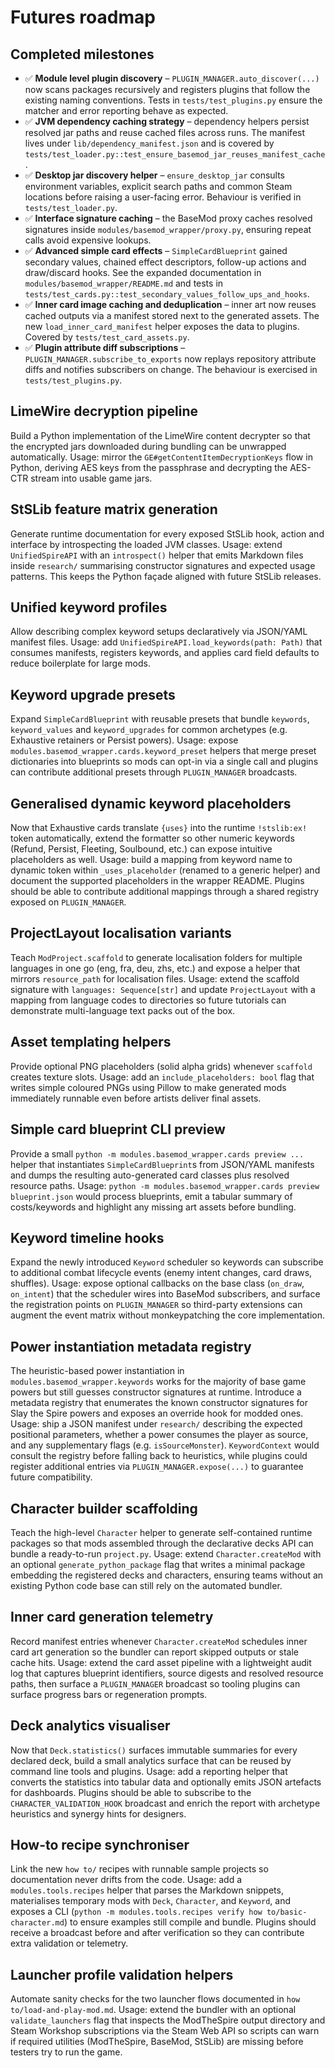 # Futures roadmap

## Completed milestones

- ✅ **Module level plugin discovery** – `PLUGIN_MANAGER.auto_discover(...)` now
  scans packages recursively and registers plugins that follow the existing
  naming conventions. Tests in `tests/test_plugins.py` ensure the matcher and
  error reporting behave as expected.
- ✅ **JVM dependency caching strategy** – dependency helpers persist resolved
  jar paths and reuse cached files across runs. The manifest lives under
  ``lib/dependency_manifest.json`` and is covered by
  `tests/test_loader.py::test_ensure_basemod_jar_reuses_manifest_cache`.
- ✅ **Desktop jar discovery helper** – `ensure_desktop_jar` consults
  environment variables, explicit search paths and common Steam locations before
  raising a user-facing error. Behaviour is verified in `tests/test_loader.py`.
- ✅ **Interface signature caching** – the BaseMod proxy caches resolved
  signatures inside `modules/basemod_wrapper/proxy.py`, ensuring repeat calls
  avoid expensive lookups.
- ✅ **Advanced simple card effects** – `SimpleCardBlueprint` gained secondary
  values, chained effect descriptors, follow-up actions and draw/discard hooks.
  See the expanded documentation in `modules/basemod_wrapper/README.md` and
  tests in `tests/test_cards.py::test_secondary_values_follow_ups_and_hooks`.
- ✅ **Inner card image caching and deduplication** – inner art now reuses cached
  outputs via a manifest stored next to the generated assets. The new
  `load_inner_card_manifest` helper exposes the data to plugins. Covered by
  `tests/test_card_assets.py`.
- ✅ **Plugin attribute diff subscriptions** – `PLUGIN_MANAGER.subscribe_to_exports`
  now replays repository attribute diffs and notifies subscribers on change.
  The behaviour is exercised in `tests/test_plugins.py`.

## LimeWire decryption pipeline

Build a Python implementation of the LimeWire content decrypter so that the encrypted jars downloaded during bundling can be unwrapped automatically. Usage: mirror the `GE#getContentItemDecryptionKeys` flow in Python, deriving AES keys from the passphrase and decrypting the AES-CTR stream into usable game jars.

## StSLib feature matrix generation

Generate runtime documentation for every exposed StSLib hook, action and interface by introspecting the loaded JVM classes. Usage: extend ``UnifiedSpireAPI`` with an ``introspect()`` helper that emits Markdown files inside ``research/`` summarising constructor signatures and expected usage patterns. This keeps the Python façade aligned with future StSLib releases.

## Unified keyword profiles

Allow describing complex keyword setups declaratively via JSON/YAML manifest files. Usage: add ``UnifiedSpireAPI.load_keywords(path: Path)`` that consumes manifests, registers keywords, and applies card field defaults to reduce boilerplate for large mods.

## Keyword upgrade presets

Expand ``SimpleCardBlueprint`` with reusable presets that bundle ``keywords``, ``keyword_values`` and ``keyword_upgrades`` for
common archetypes (e.g. Exhaustive retainers or Persist powers). Usage: expose ``modules.basemod_wrapper.cards.keyword_preset``
helpers that merge preset dictionaries into blueprints so mods can opt-in via a single call and plugins can contribute
additional presets through ``PLUGIN_MANAGER`` broadcasts.

## Generalised dynamic keyword placeholders

Now that Exhaustive cards translate ``{uses}`` into the runtime ``!stslib:ex!`` token automatically, extend the formatter so
other numeric keywords (Refund, Persist, Fleeting, Soulbound, etc.) can expose intuitive placeholders as well. Usage: build a
mapping from keyword name to dynamic token within ``_uses_placeholder`` (renamed to a generic helper) and document the supported
placeholders in the wrapper README. Plugins should be able to contribute additional mappings through a shared registry exposed
on ``PLUGIN_MANAGER``.

## ProjectLayout localisation variants

Teach ``ModProject.scaffold`` to generate localisation folders for multiple languages in one go (eng, fra, deu, zhs, etc.) and expose a helper that mirrors ``resource_path`` for localisation files. Usage: extend the scaffold signature with ``languages: Sequence[str]`` and update ``ProjectLayout`` with a mapping from language codes to directories so future tutorials can demonstrate multi-language text packs out of the box.

## Asset templating helpers

Provide optional PNG placeholders (solid alpha grids) whenever ``scaffold`` creates texture slots. Usage: add an ``include_placeholders: bool`` flag that writes simple coloured PNGs using Pillow to make generated mods immediately runnable even before artists deliver final assets.

## Simple card blueprint CLI preview

Provide a small `python -m modules.basemod_wrapper.cards preview ...` helper that
instantiates `SimpleCardBlueprint`s from JSON/YAML manifests and dumps the
resulting auto-generated card classes plus resolved resource paths. Usage:
`python -m modules.basemod_wrapper.cards preview blueprint.json` would process
blueprints, emit a tabular summary of costs/keywords and highlight any missing
art assets before bundling.

## Keyword timeline hooks

Expand the newly introduced `Keyword` scheduler so keywords can subscribe to
additional combat lifecycle events (enemy intent changes, card draws, shuffles).
Usage: expose optional callbacks on the base class (``on_draw``, ``on_intent``)
that the scheduler wires into BaseMod subscribers, and surface the registration
points on ``PLUGIN_MANAGER`` so third-party extensions can augment the event
matrix without monkeypatching the core implementation.

## Power instantiation metadata registry

The heuristic-based power instantiation in `modules.basemod_wrapper.keywords`
works for the majority of base game powers but still guesses constructor
signatures at runtime. Introduce a metadata registry that enumerates the known
constructor signatures for Slay the Spire powers and exposes an override hook
for modded ones. Usage: ship a JSON manifest under ``research/`` describing the
expected positional parameters, whether a power consumes the player as source,
and any supplementary flags (e.g. `isSourceMonster`). `KeywordContext` would
consult the registry before falling back to heuristics, while plugins could
register additional entries via ``PLUGIN_MANAGER.expose(...)`` to guarantee
future compatibility.

## Character builder scaffolding

Teach the high-level `Character` helper to generate self-contained runtime
packages so that mods assembled through the declarative decks API can bundle a
ready-to-run `project.py`. Usage: extend `Character.createMod` with an optional
`generate_python_package` flag that writes a minimal package embedding the
registered decks and characters, ensuring teams without an existing Python code
base can still rely on the automated bundler.

## Inner card generation telemetry

Record manifest entries whenever `Character.createMod` schedules inner card art
generation so the bundler can report skipped outputs or stale cache hits.
Usage: extend the card asset pipeline with a lightweight audit log that captures
blueprint identifiers, source digests and resolved resource paths, then surface
a `PLUGIN_MANAGER` broadcast so tooling plugins can surface progress bars or
regeneration prompts.

## Deck analytics visualiser

Now that `Deck.statistics()` surfaces immutable summaries for every declared
deck, build a small analytics surface that can be reused by command line tools
and plugins. Usage: add a reporting helper that converts the statistics into
tabular data and optionally emits JSON artefacts for dashboards. Plugins should
be able to subscribe to the `CHARACTER_VALIDATION_HOOK` broadcast and enrich the
report with archetype heuristics and synergy hints for designers.

## How-to recipe synchroniser

Link the new `how to/` recipes with runnable sample projects so documentation never drifts from the code. Usage: add a `modules.tools.recipes` helper that parses the Markdown snippets, materialises temporary mods with `Deck`, `Character`, and `Keyword`, and exposes a CLI (`python -m modules.tools.recipes verify how to/basic-character.md`) to ensure examples still compile and bundle. Plugins should receive a broadcast before and after verification so they can contribute extra validation or telemetry.

## Launcher profile validation helpers

Automate sanity checks for the two launcher flows documented in `how to/load-and-play-mod.md`.
Usage: extend the bundler with an optional `validate_launchers` flag that inspects the
ModTheSpire output directory and Steam Workshop subscriptions via the Steam Web API so
scripts can warn if required utilities (ModTheSpire, BaseMod, StSLib) are missing before
testers try to run the game.

